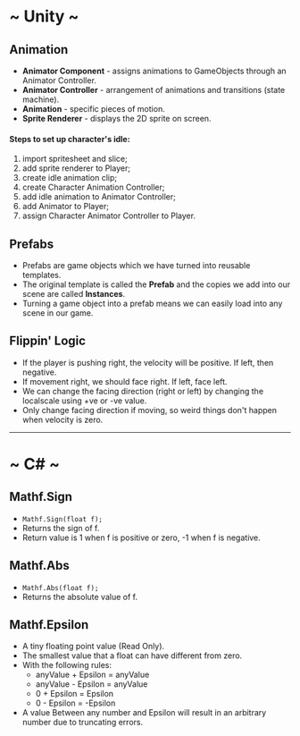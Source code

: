 # ~ Unity ~
## Animation
* __Animator Component__ - assigns animations to GameObjects through an Animator Controller.
* __Animator Controller__ - arrangement of animations and transitions (state machine).
* __Animation__ - specific pieces of motion.
* __Sprite Renderer__ - displays the 2D sprite on screen.

#### Steps to set up character's idle:
1. import spritesheet and slice;
2. add sprite renderer to Player;
3. create idle animation clip;
4. create Character Animation Controller;
5. add idle animation to Animator Controller;
6. add Animator to Player;
7. assign Character Animator Controller to Player.

## Prefabs
* Prefabs are game objects which we have turned into reusable templates.
* The original template is called the __Prefab__ and the copies we add into our scene are called __Instances__.
* Turning a game object into a prefab means we can easily load into any scene in our game.
## Flippin' Logic
* If the player is pushing right, the velocity will be positive. If left, then negative.
* If movement right, we should face right. If left, face left.
* We can change the facing direction (right or left) by changing the localscale using +ve or -ve value.
* Only change facing direction if moving, so weird things don't happen when velocity is zero.
***
# ~ C# ~
## Mathf.Sign
* `Mathf.Sign(float f);`
* Returns the sign of f.
* Return value is 1 when f is positive or zero, -1 when f is negative.

## Mathf.Abs
* `Mathf.Abs(float f);`
* Returns the absolute value of f.

## Mathf.Epsilon
* A tiny floating point value (Read Only).
* The smallest value that a float can have different from zero.
* With the following rules:
    * anyValue + Epsilon = anyValue
    * anyValue - Epsilon = anyValue
    * 0 + Epsilon = Epsilon
    * 0 - Epsilon = -Epsilon
* A value Between any number and Epsilon will result in an arbitrary number due to truncating errors.